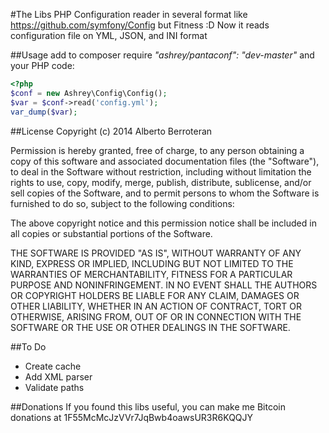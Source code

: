 #The Libs
PHP Configuration reader in several format  like https://github.com/symfony/Config but Fitness :D
Now it reads configuration file on YML, JSON, and INI format

##Usage
add to composer require *"ashrey/pantaconf": "dev-master"*
and your PHP code:

```php
<?php
$conf = new Ashrey\Config\Config();
$var = $conf->read('config.yml');
var_dump($var);
```

##License
Copyright (c) 2014 Alberto Berroteran

Permission is hereby granted, free of charge, to any person obtaining a copy
of this software and associated documentation files (the "Software"), to deal
in the Software without restriction, including without limitation the rights
to use, copy, modify, merge, publish, distribute, sublicense, and/or sell
copies of the Software, and to permit persons to whom the Software is
furnished to do so, subject to the following conditions:

The above copyright notice and this permission notice shall be included in
all copies or substantial portions of the Software.

THE SOFTWARE IS PROVIDED "AS IS", WITHOUT WARRANTY OF ANY KIND, EXPRESS OR
IMPLIED, INCLUDING BUT NOT LIMITED TO THE WARRANTIES OF MERCHANTABILITY,
FITNESS FOR A PARTICULAR PURPOSE AND NONINFRINGEMENT. IN NO EVENT SHALL THE
AUTHORS OR COPYRIGHT HOLDERS BE LIABLE FOR ANY CLAIM, DAMAGES OR OTHER
LIABILITY, WHETHER IN AN ACTION OF CONTRACT, TORT OR OTHERWISE, ARISING FROM,
OUT OF OR IN CONNECTION WITH THE SOFTWARE OR THE USE OR OTHER DEALINGS IN
THE SOFTWARE.

##To Do
- Create cache
- Add XML parser
- Validate paths

##Donations
If you found this libs useful,
you can make me  Bitcoin donations at 1F55McMcJzVVr7JqBwb4oawsUR3R6KQQJY